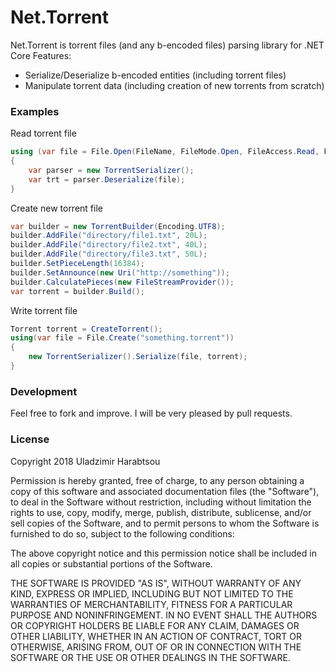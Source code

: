 # Net.Torrent
Net.Torrent is torrent files (and any b-encoded files) parsing library for .NET Core
Features:
  - Serialize/Deserialize b-encoded entities (including torrent files)
  - Manipulate torrent data (including creation of new torrents from scratch)

### Examples
Read torrent file
```csharp
using (var file = File.Open(FileName, FileMode.Open, FileAccess.Read, FileShare.Read))
{
    var parser = new TorrentSerializer();
    var trt = parser.Deserialize(file);
}
```
Create new torrent file
```csharp
var builder = new TorrentBuilder(Encoding.UTF8);
builder.AddFile("directory/file1.txt", 20L);
builder.AddFile("directory/file2.txt", 40L);
builder.AddFile("directory/file3.txt", 50L);
builder.SetPieceLength(16384);
builder.SetAnnounce(new Uri("http://something"));
builder.CalculatePieces(new FileStreamProvider());
var torrent = builder.Build();
```
Write torrent file
```csharp
Torrent torrent = CreateTorrent();
using(var file = File.Create("something.torrent"))
{
    new TorrentSerializer().Serialize(file, torrent);
}
```
### Development
Feel free to fork and improve. I will be very pleased by pull requests.
### License
Copyright 2018 Uladzimir Harabtsou

Permission is hereby granted, free of charge, to any person obtaining a copy of this software and associated documentation files (the "Software"), to deal in the Software without restriction, including without limitation the rights to use, copy, modify, merge, publish, distribute, sublicense, and/or sell copies of the Software, and to permit persons to whom the Software is furnished to do so, subject to the following conditions:

The above copyright notice and this permission notice shall be included in all copies or substantial portions of the Software.

THE SOFTWARE IS PROVIDED "AS IS", WITHOUT WARRANTY OF ANY KIND, EXPRESS OR IMPLIED, INCLUDING BUT NOT LIMITED TO THE WARRANTIES OF MERCHANTABILITY, FITNESS FOR A PARTICULAR PURPOSE AND NONINFRINGEMENT. IN NO EVENT SHALL THE AUTHORS OR COPYRIGHT HOLDERS BE LIABLE FOR ANY CLAIM, DAMAGES OR OTHER LIABILITY, WHETHER IN AN ACTION OF CONTRACT, TORT OR OTHERWISE, ARISING FROM, OUT OF OR IN CONNECTION WITH THE SOFTWARE OR THE USE OR OTHER DEALINGS IN THE SOFTWARE.